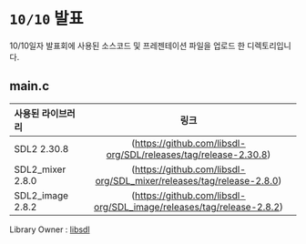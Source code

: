 # `10/10` 발표
10/10일자 발표회에 사용된 소스코드 및 프레젠테이션 파일을 업로드 한 디렉토리입니다.

## main.c
|사용된 라이브러리|링크|
|:---|:---:|
|SDL2 2.30.8|(https://github.com/libsdl-org/SDL/releases/tag/release-2.30.8)|
|SDL2_mixer 2.8.0|(https://github.com/libsdl-org/SDL_mixer/releases/tag/release-2.8.0)|
|SDL2_image 2.8.2|(https://github.com/libsdl-org/SDL_image/releases/tag/release-2.8.2)|

Library Owner : [libsdl](https://github.com/libsdl-org)




